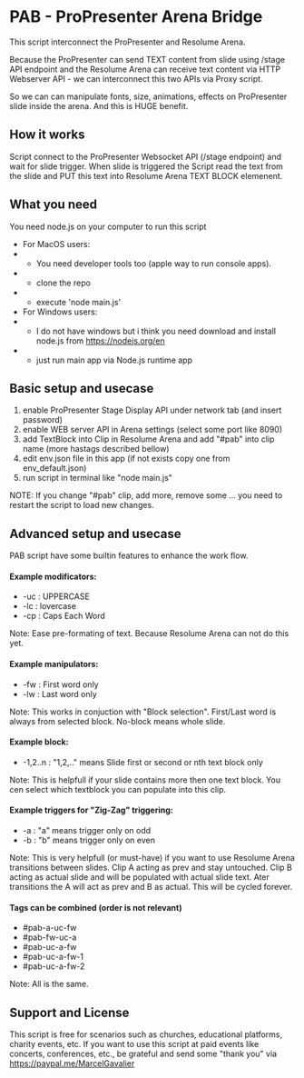 # PAB - ProPresenter Arena Bridge

This script interconnect the ProPresenter and Resolume Arena.

Because the ProPresenter can send TEXT content from slide using /stage API endpoint and the Resolume Arena can receive text content via HTTP Webserver API - we can interconnect this two APIs via Proxy script.

So we can can manipulate fonts, size, animations, effects on ProPresenter slide inside the arena. And this is HUGE benefit.


## How it works

Script connect to the ProPresenter Websocket API (/stage endpoint) and wait for slide trigger.
When slide is triggered the Script read the text from the slide and PUT this text into Resolume Arena TEXT BLOCK elemenent.


## What you need

You need node.js on your computer to run this script

- For MacOS users:
- - You need developer tools too (apple way to run console apps).
- - clone the repo
- - execute 'node main.js'
- For Windows users:
- - I do not have windows but i think you need download and install node.js from https://nodejs.org/en
- - just run main app via Node.js runtime app


## Basic setup and usecase

1. enable ProPresenter Stage Display API under network tab (and insert password)
2. enable WEB server API in Arena settings (select some port like 8090)
3. add TextBlock into Clip in Resolume Arena and add "#pab" into clip name (more hastags described bellow)
4. edit env.json file in this app (if not exists copy one from env_default.json)
5. run script in terminal like "node main.js"

NOTE: If you change "#pab" clip, add more, remove some ... you need to restart the script to load new changes.


## Advanced setup and usecase

PAB script have some builtin features to enhance the work flow.

#### Example modificators:

- -uc : UPPERCASE
- -lc : lovercase
- -cp : Caps Each Word

Note: Ease pre-formating of text. Because Resolume Arena can not do this yet.

#### Example manipulators:

- -fw : First word only
- -lw : Last word only

Note: This works in conjuction with "Block selection". First/Last word is always from selected block. No-block means whole slide.

#### Example block:

- -1,2..n : "1,2,.." means Slide first or second or nth text block only

Note: This is helpfull if your slide contains more then one text block. You cen select which textblock you can populate into this clip.

#### Example triggers for "Zig-Zag" triggering:

- -a : "a" means trigger only on odd
- -b : "b" means trigger only on even

Note: This is very helpfull (or must-have) if you want to use Resolume Arena transitions between slides. Clip A acting as prev and stay untouched. Clip B acting as actual slide and will be populated with actual slide text. Ater transitions the A will act as prev and B as actual. This will be cycled forever.

#### Tags can be combined (order is not relevant)

- #pab-a-uc-fw
- #pab-fw-uc-a
- #pab-uc-a-fw
- #pab-uc-a-fw-1
- #pab-uc-a-fw-2

Note: All is the same.


## Support and License
This script is free for scenarios such as churches, educational platforms, charity events, etc. If you want to use this script at paid events like concerts, conferences, etc., be grateful and send some "thank you" via https://paypal.me/MarcelGavalier